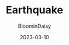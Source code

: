 ---
author: "BloominDaisy"
date: 2023-03-10
title: "Earthquake"
imagec:  https://media.discordapp.net/attachments/870010373976236052/1083788990190211152/IMG_20230310_172921.jpg?ex=65e202a7&is=65cf8da7&hm=2f555490e4af636693721836ec693f4d8599ec0ef53444eea45504b0b4a9e523&=&format=webp&width=578&height=606
description: "Brookhaven Update: More shopping!"
draft: true
---